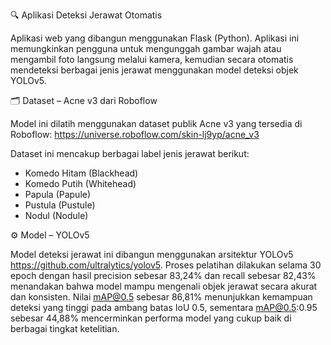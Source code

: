 🔍 Aplikasi Deteksi Jerawat Otomatis

Aplikasi web yang dibangun menggunakan Flask (Python). Aplikasi ini memungkinkan pengguna untuk mengunggah gambar wajah atau mengambil foto langsung melalui kamera, kemudian secara otomatis mendeteksi berbagai jenis jerawat menggunakan model deteksi objek YOLOv5.

🗂️ Dataset – Acne v3 dari Roboflow

Model ini dilatih menggunakan dataset publik Acne v3 yang tersedia di Roboflow:
https://universe.roboflow.com/skin-lj9yp/acne_v3

Dataset ini mencakup berbagai label jenis jerawat berikut:
- Komedo Hitam (Blackhead)
- Komedo Putih (Whitehead)
- Papula (Papule)
- Pustula (Pustule)
- Nodul (Nodule)

⚙️ Model – YOLOv5

Model deteksi jerawat ini dibangun menggunakan arsitektur YOLOv5 https://github.com/ultralytics/yolov5. Proses pelatihan dilakukan selama 30 epoch dengan hasil precision sebesar 83,24% dan recall sebesar 82,43% menandakan bahwa model mampu mengenali objek jerawat secara akurat dan konsisten.  Nilai mAP@0.5 sebesar 86,81% menunjukkan kemampuan deteksi yang tinggi pada ambang batas IoU 0.5, sementara mAP@0.5:0.95 sebesar 44,88% mencerminkan performa model yang cukup baik di berbagai tingkat ketelitian.

